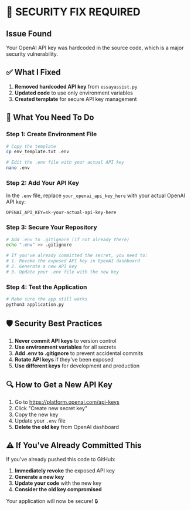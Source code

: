 # 🚨 SECURITY FIX REQUIRED

## Issue Found
Your OpenAI API key was hardcoded in the source code, which is a major security vulnerability.

## ✅ What I Fixed
1. **Removed hardcoded API key** from `essayassist.py`
2. **Updated code** to use only environment variables
3. **Created template** for secure API key management

## 🔧 What You Need To Do

### Step 1: Create Environment File
```bash
# Copy the template
cp env_template.txt .env

# Edit the .env file with your actual API key
nano .env
```

### Step 2: Add Your API Key
In the `.env` file, replace `your_openai_api_key_here` with your actual OpenAI API key:
```
OPENAI_API_KEY=sk-your-actual-api-key-here
```

### Step 3: Secure Your Repository
```bash
# Add .env to .gitignore (if not already there)
echo ".env" >> .gitignore

# If you've already committed the secret, you need to:
# 1. Revoke the exposed API key in OpenAI dashboard
# 2. Generate a new API key
# 3. Update your .env file with the new key
```

### Step 4: Test the Application
```bash
# Make sure the app still works
python3 application.py
```

## 🛡️ Security Best Practices

1. **Never commit API keys** to version control
2. **Use environment variables** for all secrets
3. **Add .env to .gitignore** to prevent accidental commits
4. **Rotate API keys** if they've been exposed
5. **Use different keys** for development and production

## 🔍 How to Get a New API Key

1. Go to https://platform.openai.com/api-keys
2. Click "Create new secret key"
3. Copy the new key
4. Update your `.env` file
5. **Delete the old key** from OpenAI dashboard

## ⚠️ If You've Already Committed This

If you've already pushed this code to GitHub:
1. **Immediately revoke** the exposed API key
2. **Generate a new key** 
3. **Update your code** with the new key
4. **Consider the old key compromised**

Your application will now be secure! 🔒
